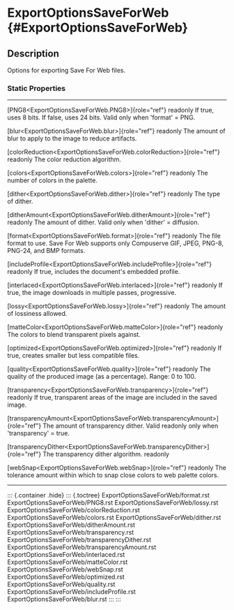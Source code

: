 ExportOptionsSaveForWeb {#ExportOptionsSaveForWeb}
=======================

Description
-----------

Options for exporting Save For Web files.

### Static Properties

  -------------------------------------------------------------------------------- ----------------------------------------
  [PNG8\<ExportOptionsSaveForWeb.PNG8\>]{role="ref"} readonly                      If true, uses 8 bits. If false, uses 24
                                                                                   bits. Valid only when \'format\' = PNG.

  [blur\<ExportOptionsSaveForWeb.blur\>]{role="ref"} readonly                      The amount of blur to apply to the image
                                                                                   to reduce artifacts.

  [colorReduction\<ExportOptionsSaveForWeb.colorReduction\>]{role="ref"} readonly  The color reduction algorithm.

  [colors\<ExportOptionsSaveForWeb.colors\>]{role="ref"} readonly                  The number of colors in the palette.

  [dither\<ExportOptionsSaveForWeb.dither\>]{role="ref"} readonly                  The type of dither.

  [ditherAmount\<ExportOptionsSaveForWeb.ditherAmount\>]{role="ref"} readonly      The amount of dither. Valid only when
                                                                                   \'dither\' = diffusion.

  [format\<ExportOptionsSaveForWeb.format\>]{role="ref"} readonly                  The file format to use. Save For Web
                                                                                   supports only Compuserve GIF, JPEG,
                                                                                   PNG-8, PNG-24, and BMP formats.

  [includeProfile\<ExportOptionsSaveForWeb.includeProfile\>]{role="ref"} readonly  If true, includes the document\'s
                                                                                   embedded profile.

  [interlaced\<ExportOptionsSaveForWeb.interlaced\>]{role="ref"} readonly          If true, the image downloads in multiple
                                                                                   passes, progressive.

  [lossy\<ExportOptionsSaveForWeb.lossy\>]{role="ref"} readonly                    The amount of lossiness allowed.

  [matteColor\<ExportOptionsSaveForWeb.matteColor\>]{role="ref"} readonly          The colors to blend transparent pixels
                                                                                   against.

  [optimized\<ExportOptionsSaveForWeb.optimized\>]{role="ref"} readonly            If true, creates smaller but less
                                                                                   compatible files.

  [quality\<ExportOptionsSaveForWeb.quality\>]{role="ref"} readonly                The quality of the produced image (as a
                                                                                   percentage). Range: 0 to 100.

  [transparency\<ExportOptionsSaveForWeb.transparency\>]{role="ref"} readonly      If true, transparent areas of the image
                                                                                   are included in the saved image.

  [transparencyAmount\<ExportOptionsSaveForWeb.transparencyAmount\>]{role="ref"}   The amount of transparency dither. Valid
  readonly                                                                         only when \'transparency\' = true.

  [transparencyDither\<ExportOptionsSaveForWeb.transparencyDither\>]{role="ref"}   The transparency dither algorithm.
  readonly                                                                         

  [webSnap\<ExportOptionsSaveForWeb.webSnap\>]{role="ref"} readonly                The tolerance amount within which to
                                                                                   snap close colors to web palette colors.
  -------------------------------------------------------------------------------- ----------------------------------------

::: {.container .hide}
::: {.toctree}
ExportOptionsSaveForWeb/format.rst ExportOptionsSaveForWeb/PNG8.rst
ExportOptionsSaveForWeb/lossy.rst
ExportOptionsSaveForWeb/colorReduction.rst
ExportOptionsSaveForWeb/colors.rst ExportOptionsSaveForWeb/dither.rst
ExportOptionsSaveForWeb/ditherAmount.rst
ExportOptionsSaveForWeb/transparency.rst
ExportOptionsSaveForWeb/transparencyDither.rst
ExportOptionsSaveForWeb/transparencyAmount.rst
ExportOptionsSaveForWeb/interlaced.rst
ExportOptionsSaveForWeb/matteColor.rst
ExportOptionsSaveForWeb/webSnap.rst
ExportOptionsSaveForWeb/optimized.rst
ExportOptionsSaveForWeb/quality.rst
ExportOptionsSaveForWeb/includeProfile.rst
ExportOptionsSaveForWeb/blur.rst
:::
:::
